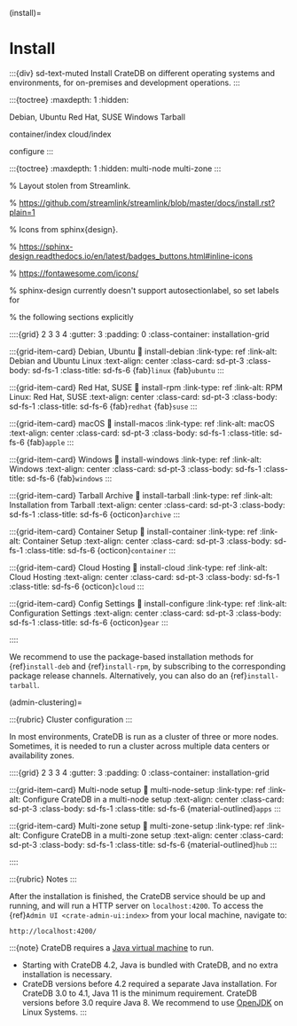 (install)=

# Install

:::{div} sd-text-muted
Install CrateDB on different operating systems and environments,
for on-premises and development operations.
:::

:::{toctree}
:maxdepth: 1
:hidden:

Debian, Ubuntu <debian-ubuntu>
Red Hat, SUSE <redhat>
Windows <windows>
Tarball <tarball>

container/index
cloud/index

configure
:::

:::{toctree}
:maxdepth: 1
:hidden:
multi-node
multi-zone
:::

% Layout stolen from Streamlink.

% https://github.com/streamlink/streamlink/blob/master/docs/install.rst?plain=1

% Icons from sphinx{design}.

% https://sphinx-design.readthedocs.io/en/latest/badges_buttons.html#inline-icons

% https://fontawesome.com/icons/

% sphinx-design currently doesn't support autosectionlabel, so set labels for

% the following sections explicitly

::::{grid} 2 3 3 4
:gutter: 3
:padding: 0
:class-container: installation-grid

:::{grid-item-card} Debian, Ubuntu
:link: install-debian
:link-type: ref
:link-alt: Debian and Ubuntu Linux
:text-align: center
:class-card: sd-pt-3
:class-body: sd-fs-1
:class-title: sd-fs-6
{fab}`linux`
{fab}`ubuntu`
:::

:::{grid-item-card} Red Hat, SUSE
:link: install-rpm
:link-type: ref
:link-alt: RPM Linux: Red Hat, SUSE
:text-align: center
:class-card: sd-pt-3
:class-body: sd-fs-1
:class-title: sd-fs-6
{fab}`redhat`
{fab}`suse`
:::

:::{grid-item-card} macOS
:link: install-macos
:link-type: ref
:link-alt: macOS
:text-align: center
:class-card: sd-pt-3
:class-body: sd-fs-1
:class-title: sd-fs-6
{fab}`apple`
:::

:::{grid-item-card} Windows
:link: install-windows
:link-type: ref
:link-alt: Windows
:text-align: center
:class-card: sd-pt-3
:class-body: sd-fs-1
:class-title: sd-fs-6
{fab}`windows`
:::

:::{grid-item-card} Tarball Archive
:link: install-tarball
:link-type: ref
:link-alt: Installation from Tarball
:text-align: center
:class-card: sd-pt-3
:class-body: sd-fs-1
:class-title: sd-fs-6
{octicon}`archive`
:::

:::{grid-item-card} Container Setup
:link: install-container
:link-type: ref
:link-alt: Container Setup
:text-align: center
:class-card: sd-pt-3
:class-body: sd-fs-1
:class-title: sd-fs-6
{octicon}`container`
:::

:::{grid-item-card} Cloud Hosting
:link: install-cloud
:link-type: ref
:link-alt: Cloud Hosting
:text-align: center
:class-card: sd-pt-3
:class-body: sd-fs-1
:class-title: sd-fs-6
{octicon}`cloud`
:::

:::{grid-item-card} Config Settings
:link: install-configure
:link-type: ref
:link-alt: Configuration Settings
:text-align: center
:class-card: sd-pt-3
:class-body: sd-fs-1
:class-title: sd-fs-6
{octicon}`gear`
:::

::::

We recommend to use the package-based installation methods for {ref}`install-deb` and
{ref}`install-rpm`, by subscribing to the corresponding package release channels.
Alternatively, you can also do an {ref}`install-tarball`.

(admin-clustering)=

:::{rubric} Cluster configuration
:::

In most environments, CrateDB is run as a cluster of three or more nodes.
Sometimes, it is needed to run a cluster across multiple data centers or availability zones.

::::{grid} 2 3 3 4
:gutter: 3
:padding: 0
:class-container: installation-grid

:::{grid-item-card} Multi-node setup
:link: multi-node-setup
:link-type: ref
:link-alt: Configure CrateDB in a multi-node setup
:text-align: center
:class-card: sd-pt-3
:class-body: sd-fs-1
:class-title: sd-fs-6
{material-outlined}`apps`
:::

:::{grid-item-card} Multi-zone setup
:link: multi-zone-setup
:link-type: ref
:link-alt: Configure CrateDB in a multi-zone setup
:text-align: center
:class-card: sd-pt-3
:class-body: sd-fs-1
:class-title: sd-fs-6
{material-outlined}`hub`
:::

::::

:::{rubric} Notes
:::

After the installation is finished, the CrateDB service should be up and
running, and will run a HTTP server on `localhost:4200`. To access the
{ref}`Admin UI <crate-admin-ui:index>` from your local machine, navigate
to:

```
http://localhost:4200/
```

:::{note}
CrateDB requires a [Java virtual machine] to run.

- Starting with CrateDB 4.2, Java is bundled with CrateDB, and no extra
  installation is necessary.
- CrateDB versions before 4.2 required a separate Java installation. For
  CrateDB 3.0 to 4.1, Java 11 is the minimum requirement. CrateDB versions
  before 3.0 require Java 8. We recommend to use [OpenJDK] on Linux Systems.
:::

[java virtual machine]: https://en.wikipedia.org/wiki/Java_virtual_machine
[openjdk]: https://openjdk.java.net/projects/jdk/
[other releases of cratedb]: https://cdn.crate.io/downloads/releases/
